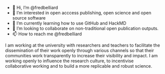 - 👋 Hi, I’m @fredbelliard
- 👀 I’m interested in open acccess publishing, open science and open source software 
- 🌱 I’m currently learning how to use GitHub and HackMD
- 💞️ I’m looking to collaborate on non-traditional open publication outputs. 
- 📫 How to reach me @fredbelliard

<!---
fredbelliard/fredbelliard is a ✨ special ✨ repository because its `README.md` (this file) appears on your GitHub profile.
You can click the Preview link to take a look at your changes.
--->

I am working at the university with researchers and teachers to facilitate the dissemination of their work openly through various channels so that their communities work transparently to increase their visibility and impact. I am working openly to influence the research culture, to incentivise collaborative working and to build a more replicable and robust science.
